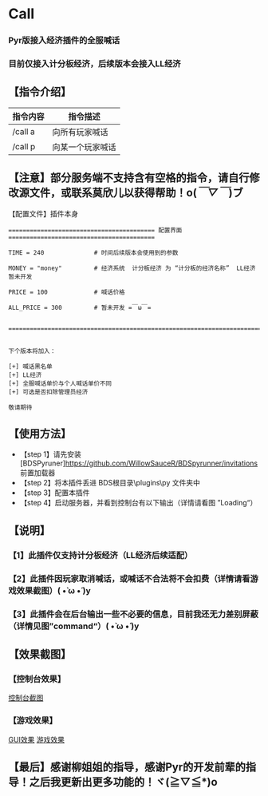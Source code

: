# Call
### Pyr版接入经济插件的全服喊话
### 目前仅接入计分板经济，后续版本会接入LL经济
  ## 【指令介绍】
| 指令内容|	指令描述
----|----|
|/call a|	向所有玩家喊话
|/call p|	向某一个玩家喊话
## 【注意】部分服务端不支持含有空格的指令，请自行修改源文件，或联系莫欣儿以获得帮助！o(*￣▽￣*)ブ
【配置文件】插件本身

```
========================================= 配置界面 =========================================

TIME = 240              # 时间后续版本会使用到的参数

MONEY = "money"         # 经济系统  计分板经济 为 “计分板的经济名称”  LL经济暂未开发

PRICE = 100             # 喊话价格

ALL_PRICE = 300         # 暂未开发 =￣ω￣=

 ===========================================================================================


下个版本将加入：

[+] 喊话黑名单
[+] LL经济
[+] 全服喊话单价与个人喊话单价不同
[+] 可选是否扣除管理员经济

敬请期待

```

  ## 【使用方法】
   * 【step 1】请先安装 [BDSPyruner]https://github.com/WillowSauceR/BDSpyrunner/invitations
 前置加载器
   * 【step 2】将本插件丢进 BDS根目录\plugins\py 文件夹中
   * 【step 3】配置本插件 
   * 【step 4】启动服务器，并看到控制台有以下输出（详情请看图 ”Loading“）

## 【说明】
### 【1】此插件仅支持计分板经济（LL经济后续适配）
### 【2】此插件因玩家取消喊话，或喊话不合法将不会扣费（详情请看游戏效果截图）( •̀ ω •́ )y
### 【3】此插件会在后台输出一些不必要的信息，目前我还无力差别屏蔽（详情见图”command“）( •̀ ω •́ )y

## 【效果截图】
### 【控制台效果】
[控制台截图](https://s4.ax1x.com/2022/01/25/7H912Q.png)
### 【游戏效果】
[GUI效果](https://s4.ax1x.com/2022/01/25/7H9fPO.png)
[游戏效果](https://s4.ax1x.com/2022/01/25/7H9qdP.png)

## 【最后】感谢柳姐姐的指导，感谢Pyr的开发前辈的指导！之后我更新出更多功能的！ヾ(≧▽≦*)o


